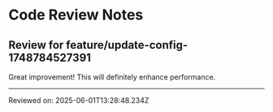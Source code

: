 # Code Review Notes

## Review for feature/update-config-1748784527391

Great improvement! This will definitely enhance performance.

---
Reviewed on: 2025-06-01T13:28:48.234Z